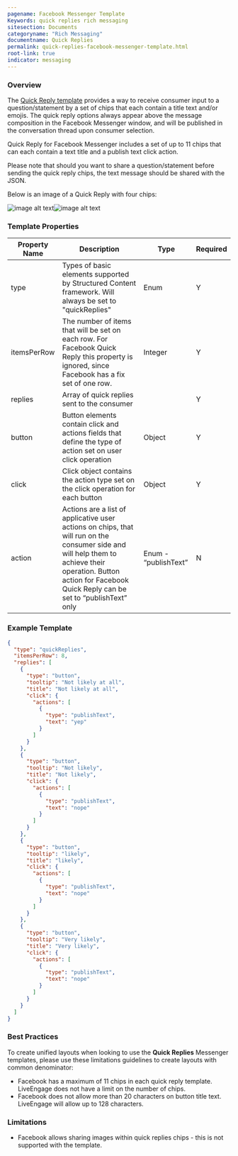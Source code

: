 ```yaml
---
pagename: Facebook Messenger Template
Keywords: quick replies rich messaging
sitesection: Documents
categoryname: "Rich Messaging"
documentname: Quick Replies
permalink: quick-replies-facebook-messenger-template.html
root-link: true
indicator: messaging
---
```


### Overview

The [Quick Reply template](https://developers.facebook.com/docs/messenger-platform/send-messages/quick-replies) provides a way to receive consumer input to a question/statement by a set of chips that each contain a title text and/or emojis. The quick reply options always appear above the message composition in the Facebook Messenger window, and will be published in the conversation thread upon consumer selection. 

Quick Reply for Facebook Messenger includes a set of up to 11 chips that can each contain a text title and a publish text click action.

Please note that should you want to share a question/statement before sending the quick reply chips, the text message should be shared with the JSON. 

Below is an image of a Quick Reply with four chips:

![image alt text](img/fb_structuredcontent_image_7.png)![image alt text](img/fb_structuredcontent_image_8.png)

### Template Properties

<table>
  <thead>
    <tr>
      <th>Property Name</th>
      <th>Description</th>
      <th>Type</th>
      <th>Required</th>
    </tr>
  </thead>
  <tr>
    <td>type</td>
    <td>Types of basic elements supported by Structured Content framework. Will always be set to "quickReplies"</td>
    <td>Enum</td>
    <td>Y</td>
  </tr>
  <tr>
    <td>itemsPerRow</td>
    <td>The number of items that will be set on each row. For Facebook Quick Reply this property is ignored, since Facebook has a fix set of one row.</td>
    <td>Integer </td>
    <td>Y</td>
  </tr>
  <tr>
    <td>replies</td>
    <td>Array of quick replies sent to the consumer </td>
    <td></td>
    <td>Y</td>
  </tr>
  <tr>
    <td>button</td>
    <td>Button elements contain click and actions fields that define the type of action set on user click operation </td>
    <td>Object </td>
    <td>Y</td>
  </tr>
  <tr>
    <td>click</td>
    <td>Click object contains the action type set on the click operation for each button</td>
    <td>Object</td>
    <td>Y</td>
  </tr>
  <tr>
    <td>action</td>
    <td>Actions are a list of applicative user actions on chips, that will run on the consumer side and will help them to achieve their operation. Button action for Facebook Quick Reply can be set to “publishText” only</td>
    <td>Enum - “publishText”</td>
    <td>N</td>
  </tr>
</table>

### Example Template

```json
{
  "type": "quickReplies",
  "itemsPerRow": 8,
  "replies": [
    {
      "type": "button",
      "tooltip": "Not likely at all",
      "title": "Not likely at all",
      "click": {
        "actions": [
          {
            "type": "publishText",
            "text": "yep"
          }
        ]
      }
    },
    {
      "type": "button",
      "tooltip": "Not likely",
      "title": "Not likely",
      "click": {
        "actions": [
          {
            "type": "publishText",
            "text": "nope"
          }
        ]
      }
    },
    {
      "type": "button",
      "tooltip": "likely",
      "title": "likely",
      "click": {
        "actions": [
          {
            "type": "publishText",
            "text": "nope"
          }
        ]
      }
    },
    {
      "type": "button",
      "tooltip": "Very likely",
      "title": "Very likely",
      "click": {
        "actions": [
          {
            "type": "publishText",
            "text": "nope"
          }
        ]
      }
    }
  ]
}
```

### Best Practices

To create unified layouts when looking to use the **Quick Replies** Messenger templates, please use these limitations guidelines to create layouts with common denominator: 

* Facebook has a maximum of 11 chips in each quick reply template. LiveEngage does not have a limit on the number of chips. 
* Facebook does not allow more than 20 characters on button title text.  LiveEngage will allow up to 128 characters.

### Limitations

* Facebook allows sharing images within quick replies chips - this is not supported with the template.